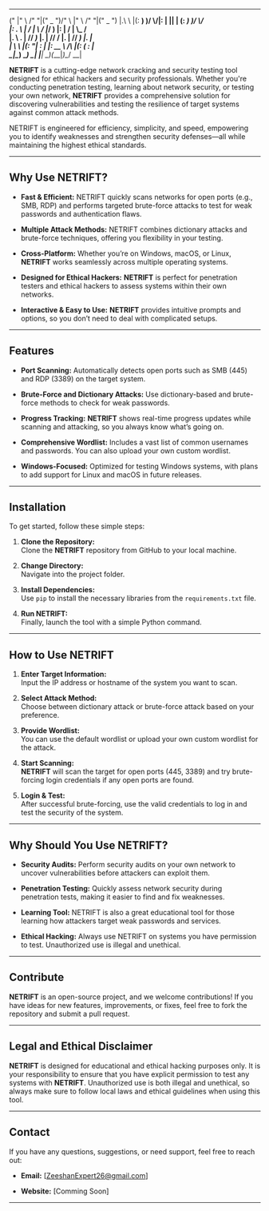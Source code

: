  _____  ___    _______  ___________  _______    __     _______  ___________  
(\"   \|"  \  /"     "|("     _   ")/"      \  |" \   /"     "|("     _   ") 
|.\\   \    |(: ______) )__/  \\__/|:        | ||  | (: ______) )__/  \\__/  
|: \.   \\  | \/    |      \\_ /   |_____/   ) |:  |  \/    |      \\_ /     
|.  \    \. | // ___)_     |.  |    //      /  |.  |  // ___)      |.  |     
|    \    \ |(:      "|    \:  |   |:  __   \  /\  |\(:  (         \:  |     
 \___|\____\) \_______)     \__|   |__|  \___)(__\_|_)\__/          \__|     
                                                                            
**NETRIFT** is a cutting-edge network cracking and security testing tool designed for ethical hackers and security professionals. Whether you're conducting penetration testing, learning about network security, or testing your own network, **NETRIFT** provides a comprehensive solution for discovering vulnerabilities and testing the resilience of target systems against common attack methods.

NETRIFT is engineered for efficiency, simplicity, and speed, empowering you to identify weaknesses and strengthen security defenses—all while maintaining the highest ethical standards.

---

## **Why Use NETRIFT?**

- **Fast & Efficient:** NETRIFT quickly scans networks for open ports (e.g., SMB, RDP) and performs targeted brute-force attacks to test for weak passwords and authentication flaws.
  
- **Multiple Attack Methods:** NETRIFT combines dictionary attacks and brute-force techniques, offering you flexibility in your testing.
  
- **Cross-Platform:** Whether you’re on Windows, macOS, or Linux, **NETRIFT** works seamlessly across multiple operating systems.
  
- **Designed for Ethical Hackers:** **NETRIFT** is perfect for penetration testers and ethical hackers to assess systems within their own networks.
  
- **Interactive & Easy to Use:** **NETRIFT** provides intuitive prompts and options, so you don’t need to deal with complicated setups.

---

## **Features**

- **Port Scanning:** Automatically detects open ports such as SMB (445) and RDP (3389) on the target system.
  
- **Brute-Force and Dictionary Attacks:** Use dictionary-based and brute-force methods to check for weak passwords.
  
- **Progress Tracking:** **NETRIFT** shows real-time progress updates while scanning and attacking, so you always know what’s going on.
  
- **Comprehensive Wordlist:** Includes a vast list of common usernames and passwords. You can also upload your own custom wordlist.
  
- **Windows-Focused:** Optimized for testing Windows systems, with plans to add support for Linux and macOS in future releases.

---

## **Installation**

To get started, follow these simple steps:

1. **Clone the Repository:**  
   Clone the **NETRIFT** repository from GitHub to your local machine.

2. **Change Directory:**  
   Navigate into the project folder.

3. **Install Dependencies:**  
   Use `pip` to install the necessary libraries from the `requirements.txt` file.

4. **Run NETRIFT:**  
   Finally, launch the tool with a simple Python command.

---

## **How to Use NETRIFT**

1. **Enter Target Information:**  
   Input the IP address or hostname of the system you want to scan.

2. **Select Attack Method:**  
   Choose between dictionary attack or brute-force attack based on your preference.

3. **Provide Wordlist:**  
   You can use the default wordlist or upload your own custom wordlist for the attack.

4. **Start Scanning:**  
   **NETRIFT** will scan the target for open ports (445, 3389) and try brute-forcing login credentials if any open ports are found.

5. **Login & Test:**  
   After successful brute-forcing, use the valid credentials to log in and test the security of the system.

---

## **Why Should You Use NETRIFT?**

- **Security Audits:** Perform security audits on your own network to uncover vulnerabilities before attackers can exploit them.

- **Penetration Testing:** Quickly assess network security during penetration tests, making it easier to find and fix weaknesses.

- **Learning Tool:** NETRIFT is also a great educational tool for those learning how attackers target weak passwords and services.

- **Ethical Hacking:** Always use NETRIFT on systems you have permission to test. Unauthorized use is illegal and unethical.

---

## **Contribute**

**NETRIFT** is an open-source project, and we welcome contributions! If you have ideas for new features, improvements, or fixes, feel free to fork the repository and submit a pull request.

---

## **Legal and Ethical Disclaimer**

**NETRIFT** is designed for educational and ethical hacking purposes only. It is your responsibility to ensure that you have explicit permission to test any systems with **NETRIFT**. Unauthorized use is both illegal and unethical, so always make sure to follow local laws and ethical guidelines when using this tool.

---

## **Contact**

If you have any questions, suggestions, or need support, feel free to reach out:

- **Email:** [ZeeshanExpert26@gmail.com]

- **Website:** [Comming Soon]

---
